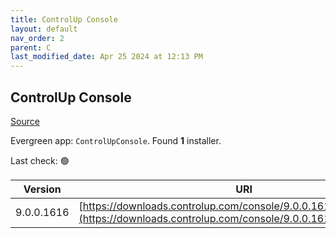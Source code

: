 ```yaml
---
title: ControlUp Console
layout: default
nav_order: 2
parent: C
last_modified_date: Apr 25 2024 at 12:13 PM
---
```


## ControlUp Console

[Source](https://www.controlup.com/products/controlup/management/)

Evergreen app: `ControlUpConsole`. Found **1** installer.

Last check: 🟢

| Version    | URI                                                                                                                                  |
| ---------- | ------------------------------------------------------------------------------------------------------------------------------------ |
| 9.0.0.1616 | [https://downloads.controlup.com/console/9.0.0.1616/ControlUp.zip](https://downloads.controlup.com/console/9.0.0.1616/ControlUp.zip) |
